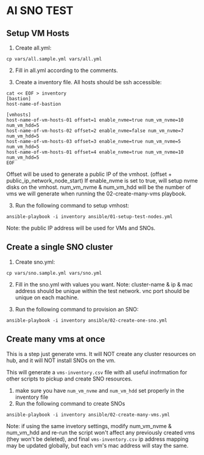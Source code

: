 # AI SNO TEST

## Setup VM Hosts

1. Create all.yml:
```
cp vars/all.sample.yml vars/all.yml
```

2. Fill in all.yml according to the comments.

3. Create a inventory file. All hosts should be ssh accessible:
```
cat << EOF > inventory
[bastion]
host-name-of-bastion

[vmhosts]
host-name-of-vm-hosts-01 offset=1 enable_nvme=true num_vm_nvme=10 num_vm_hdd=5
host-name-of-vm-hosts-02 offset=2 enable_nvme=false num_vm_nvme=7 num_vm_hdd=5
host-name-of-vm-hosts-03 offset=3 enable_nvme=true num_vm_nvme=5 num_vm_hdd=5
host-name-of-vm-hosts-01 offset=4 enable_nvme=true num_vm_nvme=10 num_vm_hdd=5
EOF
```
   Offset will be used to generate a public IP of the vmhost. (offset + public_ip_network_node_start)
   If enable_nvme is set to true, will setup nvme disks on the vmhost.
   num_vm_nvme & num_vm_hdd will be the number of vms we will generate when running the 02-create-many-vms playbook.


3. Run the following command to setup vmhost:
```
ansible-playbook -i inventory ansible/01-setup-test-nodes.yml
```

Note: the public IP address will be used for VMs and SNOs.

## Create a single SNO cluster
1. Create sno.yml:
```
cp vars/sno.sample.yml vars/sno.yml
```

2. Fill in the sno.yml with values you want. Note: cluster-name & ip & mac address should be unique within the test network. vnc port should be unique on each machine.

3. Run the following command to provision an SNO:
```
ansible-playbook -i inventory ansible/02-create-one-sno.yml
```

## Create many vms at once
This is a step just generate vms. It will NOT create any cluster resources on hub, and it will NOT install SNOs on the vm.

This will generate a `vms-inventory.csv` file with all useful inofrmation for other scripts to pickup and create SNO resources.

1. make sure you have `num_vm_nvme` and `num_vm_hdd` set properly in the inventory file
2. Run the following command to create SNOs
```
ansible-playbook -i inventory ansible/02-create-many-vms.yml
```

Note: if using the same invetory settings, modify num_vm_nvme & num_vm_hdd and re-run the script won't affect any previously created vms (they won't be deleted), and final `vms-inventory.csv` ip address mapping may be updated globally, but each vm's mac address will stay the same.